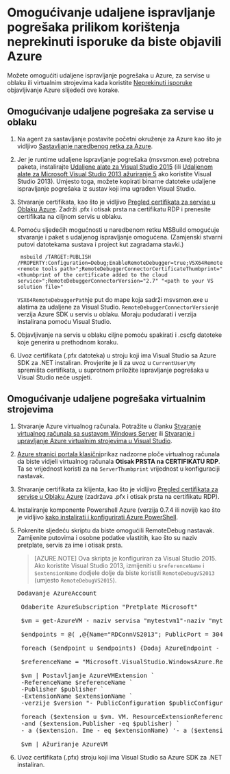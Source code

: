 <properties
    pageTitle="Omogućivanje udaljene pogrešaka s neprekinutim isporuke | Microsoft Azure"
    description="Saznajte kako omogućiti daljinsko uklanjanje programskih pogrešaka prilikom korištenja neprekinuti isporuke za implementaciju Azure"
    services="cloud-services"
    documentationCenter=".net"
    authors="TomArcher"
    manager="douge"
    editor=""/>

<tags
    ms.service="cloud-services"
    ms.workload="infrastructure-services"
    ms.tgt_pltfrm="vm-multiple"
    ms.devlang="dotnet"
    ms.topic="article"
    ms.date="08/15/2016"
    ms.author="tarcher"/>

# <a name="enable-remote-debugging-when-using-continuous-delivery-to-publish-to-azure"></a>Omogućivanje udaljene ispravljanje pogrešaka prilikom korištenja neprekinuti isporuke da biste objavili Azure

Možete omogućiti udaljene ispravljanje pogrešaka u Azure, za servise u oblaku ili virtualnim strojevima kada koristite [Neprekinuti isporuke](cloud-services-dotnet-continuous-delivery.md) objavljivanje Azure slijedeći ove korake.

## <a name="enabling-remote-debugging-for-cloud-services"></a>Omogućivanje udaljene pogrešaka za servise u oblaku

1. Na agent za sastavljanje postavite početni okruženje za Azure kao što je vidljivo [Sastavljanje naredbenog retka za Azure](http://msdn.microsoft.com/library/hh535755.aspx).
2. Jer je runtime udaljene ispravljanje pogrešaka (msvsmon.exe) potrebna paketa, instalirajte [Udaljene alate za Visual Studio 2015](http://www.microsoft.com/en-us/download/details.aspx?id=48155) (ili [Udaljenom alate za Microsoft Visual Studio 2013 ažuriranje 5](https://www.microsoft.com/en-us/download/details.aspx?id=48156) ako koristite Visual Studio 2013). Umjesto toga, možete kopirati binarne datoteke udaljene ispravljanje pogrešaka iz sustav koji ima ugrađen Visual Studio.
3. Stvaranje certifikata, kao što je vidljivo [Pregled certifikata za servise u Oblaku Azure](cloud-services-certs-create.md). Zadrži .pfx i otisak prsta na certifikatu RDP i prenesite certifikata na ciljnom servis u oblaku.
4. Pomoću sljedećih mogućnosti u naredbenom retku MSBuild omogućuje stvaranje i paket s udaljenog ispravljanje omogućena. (Zamjenski stvarni putovi datotekama sustava i project kut zagradama stavki.)

        msbuild /TARGET:PUBLISH /PROPERTY:Configuration=Debug;EnableRemoteDebugger=true;VSX64RemoteDebuggerPath="<remote tools path>";RemoteDebuggerConnectorCertificateThumbprint="<thumbprint of the certificate added to the cloud service>";RemoteDebuggerConnectorVersion="2.7" "<path to your VS solution file>"

    `VSX64RemoteDebuggerPath`je put do mape koja sadrži msvsmon.exe u alatima za udaljene za Visual Studio.
    `RemoteDebuggerConnectorVersion`je verzija Azure SDK u servis u oblaku. Moraju podudarati i verzija instalirana pomoću Visual Studio.

5. Objavljivanje na servis u oblaku ciljne pomoću spakirati i .cscfg datoteke koje generira u prethodnom koraku.
6. Uvoz certifikata (.pfx datoteka) u stroju koji ima Visual Studio sa Azure SDK za .NET instaliran. Provjerite je li za uvoz u `CurrentUser\My` spremišta certifikata, u suprotnom priložite ispravljanje pogrešaka u Visual Studio neće uspjeti.

## <a name="enabling-remote-debugging-for-virtual-machines"></a>Omogućivanje udaljene pogrešaka virtualnim strojevima

1. Stvaranje Azure virtualnog računala. Potražite u članku [Stvaranje virtualnog računala sa sustavom Windows Server](../virtual-machines/virtual-machines-windows-hero-tutorial.md) ili [Stvaranje i upravljanje Azure virtualnim strojevima u Visual Studio](../virtual-machines/virtual-machines-windows-classic-manage-visual-studio.md).
2. [Azure stranici portala klasični](http://go.microsoft.com/fwlink/p/?LinkID=269851)prikaz nadzorne ploče virtualnog računala da biste vidjeli virtualnog računala **Otisak PRSTA na CERTIFIKATU RDP**. Ta se vrijednost koristi za na `ServerThumbprint` vrijednost u konfiguraciji nastavak.
3. Stvaranje certifikata za klijenta, kao što je vidljivo [Pregled certifikata za servise u Oblaku Azure](cloud-services-certs-create.md) (zadržava .pfx i otisak prsta na certifikatu RDP).
4. Instaliranje komponente Powershell Azure (verzija 0.7.4 ili noviji) kao što je vidljivo [kako instalirati i konfigurirati Azure PowerShell](../powershell-install-configure.md).
5. Pokrenite sljedeću skriptu da biste omogućili RemoteDebug nastavak. Zamijenite putovima i osobne podatke vlastitih, kao što su naziv pretplate, servis za ime i otisak prsta.

    >[AZURE.NOTE] Ova skripta je konfiguriran za Visual Studio 2015. Ako koristite Visual Studio 2013, izmijeniti u `$referenceName` i `$extensionName` dodjele dolje da biste koristili `RemoteDebugVS2013` (umjesto `RemoteDebugVS2015`).

    <pre>
   Dodavanje AzureAccount

    Odaberite AzureSubscription "Pretplate Microsoft"

    $vm = get-AzureVM - naziv servisa "mytestvm1"-naziv "mytestvm1"

    $endpoints = @( ,@{Name="RDConnVS2013"; PublicPort = 30400; PrivatePort = 30398} ,@{Name="RDFwdrVS2013"; PublicPort = 31400; PrivatePort = 31398})  

    foreach ($endpoint u $endpoints) {Dodaj AzureEndpoint - VM $vm-naziv $endpoint. Ime - protokolom tcp - PublicPort $endpoint. PublicPort - LocalPort $endpoint. PrivatePort}

    $referenceName = "Microsoft.VisualStudio.WindowsAzure.RemoteDebug.RemoteDebugVS2015" $publisher = "Microsoft.VisualStudio.WindowsAzure.RemoteDebug" $extensionName = "RemoteDebugVS2015" $version = "1.*" $publicConfiguration = "<PublicConfig>< Connector.Enabled > true < /Connector.Enabled ><ClientThumbprint>56D7D1B25B472268E332F7FC0C87286458BFB6B2</ClientThumbprint><ServerThumbprint>E7DCB00CB916C468CC3228261D6E4EE45C8ED3C6</ServerThumbprint><ConnectorPort>30398</ConnectorPort><ForwarderPort>31398</ForwarderPort></PublicConfig>"

    $vm | Postavljanje AzureVMExtension `
    -ReferenceName $referenceName ` 
    -Publisher $publisher `
    -ExtensionName $extensionName ` 
    -verzije $version "- PublicConfiguration $publicConfiguration

    foreach ($extension u $vm. VM. ResourceExtensionReferences) {ako (($extension. ReferenceName - eq $referenceName) `
    -and ($extension.Publisher -eq $publisher) ` 
    - a ($extension. Ime - eq $extensionName) '- a ($extension. Verzija - eq $version)) {$extension. ResourceExtensionParameterValues [0]. Ključ = 'config.txt' prijelom}}

    $vm | Ažuriranje AzureVM </pre>

6. Uvoz certifikata (.pfx) stroju koji ima Visual Studio sa Azure SDK za .NET instaliran.
